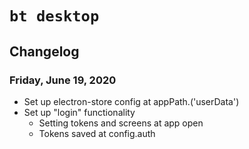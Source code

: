 
# `bt desktop`

## Changelog
### Friday, June 19, 2020
- Set up electron-store config at appPath.('userData')
- Set up "login" functionality
  - Setting tokens and screens at app open
  - Tokens saved at config.auth